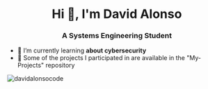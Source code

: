 <h1 align="center">Hi 👋, I'm David Alonso</h1>
<h3 align="center">A Systems Engineering Student</h3>

- 🌱 I’m currently learning **about cybersecurity**
- 🙌 Some of the projects I participated in are available in the "My-Projects" repository

<p><img src= "https://github-readme-stats.vercel.app/api/top-langs?username=davidalonsocode&show_icons=true&locale=en&layout=compact" alt="davidalonsocode" /></p>
